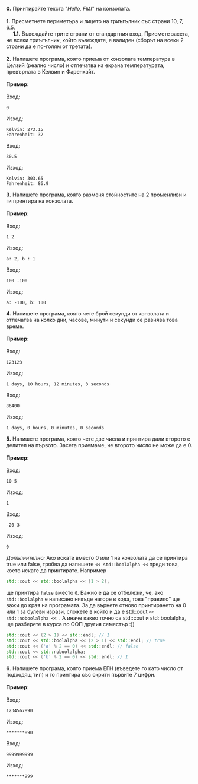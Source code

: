 **0.** Принтирайте текста "*Hello, FMI*" на конзолата.</br></br>
**1.** Пресметнете периметъра и лицето на триъгълник със страни 10, 7, 6.5.
</br>&emsp; **1.1.** Въвеждайте трите страни от стандартния вход. Приемете засега, че всеки триъгълник, който въвеждате, е валиден (сборът на всеки 2 страни да е по-голям от третата).
</br></br>
**2.** Напишете програма, която приема от конзолата температура в Целзий (реално число) и отпечатва на екрана температурата, превърната в Келвин и Фаренхайт.</br></br>
**Пример:** </br></br>
Вход:
```
0
```
Изход:
```
Kelvin: 273.15
Fahrenheit: 32
```
Вход:
```
30.5
```
Изход:
```
Kelvin: 303.65
Fahrenheit: 86.9
```
**3.** Напишете програма, която разменя стойностите на 2 променливи и ги принтира на конзолата.</br></br>
**Пример:** </br></br>
Вход:
```
1 2
```
Изход:
```
a: 2, b : 1
```
Вход:
```
100 -100
```
Изход:
```
a: -100, b: 100
```
**4.** Напишете програма, която чете брой секунди от конзолата и отпечатва на колко дни, часове, минути и секунди се равнява това време.</br></br>
**Пример:** </br></br>
Вход:
```
123123
```
Изход:
```
1 days, 10 hours, 12 minutes, 3 seconds
```
Вход:
```
86400
```
Изход:
```
1 days, 0 hours, 0 minutes, 0 seconds
```
**5.** Напишете програма, която чете две числа и принтира дали второто е делител на първото. Засега приемаме, че второто число не може да е 0.</br></br>
**Пример:** </br></br>
Вход:
```
10 5
```
Изход:
```
1
```
Вход:
```
-20 3
```
Изход:
```
0
```
*Допълнително:* Ако искате вместо 0 или 1 на конзолата да се принтира true или false, трябва да напишете ```<< std::boolalpha <<``` преди това, което искате да принтирате. Например
```c++
std::cout << std::boolalpha << (1 > 2);
```
ще принтира ```false``` вместо ```0```. Важно е да се отбележи, че, ако ```std::boolalpha``` е написано някъде нагоре в кода, това "правило" ще важи до края на програмата. За да върнете отново принтирането на 0 или 1 за булеви изрази, сложете в който и да е std::cout ```<< std::noboolalpha << ```. А иначе какво точно са std::cout и std::boolalpha, ще разберете в курса по ООП другия семестър :))
```c++
std::cout << (2 > 1) << std::endl; // 1
std::cout << std::boolalpha << (2 > 1) << std::endl; // true
std::cout << ('a' % 2 == 0) << std::endl; // false
std::cout << std::noboolalpha;
std::cout << ('b' % 2 == 0) << std::endl; // 1
```
**6.** Напишете програма, която приема ЕГН (въведете го като число от подходящ тип) и го принтира със скрити първите 7 цифри.</br></br>
**Пример:** </br></br>
Вход:
```
1234567890
```
Изход:
```
*******890
```
Вход:
```
9999999999
```
Изход:
```
*******999
```